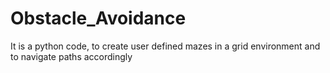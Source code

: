 # Obstacle_Avoidance
It is a python code, to create user defined mazes in a grid environment and to navigate paths accordingly
